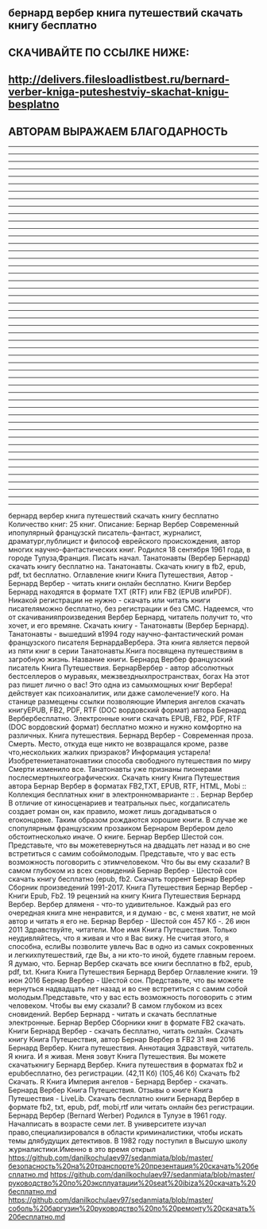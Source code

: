 бернард вербер книга путешествий скачать книгу бесплатно
--------------------------------------------------
СКАЧИВАЙТЕ ПО ССЫЛКЕ НИЖЕ:
--------------------------------------------------
http://delivers.filesloadlistbest.ru/bernard-verber-kniga-puteshestviy-skachat-knigu-besplatno
--------------------------------------------------
АВТОРАМ ВЫРАЖАЕМ БЛАГОДАРНОСТЬ
--------------------------------------------------
--------------------------------------------------
--------------------------------------------------
--------------------------------------------------
--------------------------------------------------
--------------------------------------------------
--------------------------------------------------
--------------------------------------------------
--------------------------------------------------
--------------------------------------------------
--------------------------------------------------
--------------------------------------------------
--------------------------------------------------
--------------------------------------------------
--------------------------------------------------
--------------------------------------------------
--------------------------------------------------
--------------------------------------------------
--------------------------------------------------
--------------------------------------------------
--------------------------------------------------
--------------------------------------------------
--------------------------------------------------
--------------------------------------------------
--------------------------------------------------
--------------------------------------------------
--------------------------------------------------
--------------------------------------------------
--------------------------------------------------
--------------------------------------------------
--------------------------------------------------
--------------------------------------------------
--------------------------------------------------
--------------------------------------------------
--------------------------------------------------
--------------------------------------------------
--------------------------------------------------
--------------------------------------------------
--------------------------------------------------
--------------------------------------------------
--------------------------------------------------
--------------------------------------------------
--------------------------------------------------
--------------------------------------------------
--------------------------------------------------
--------------------------------------------------
--------------------------------------------------
--------------------------------------------------
--------------------------------------------------
--------------------------------------------------
бернард вербер книга путешествий скачать книгу бесплатно Количество книг: 25 книг. Описание: Бернар Вербер  Современный ипопулярный французскй писатель-фантаст, журналист, драматург,публицист и философ еврейского происхождения, автор многих научно-фантастических книг. Родился 18 сентября 1961 года, в городе Тулуза,Франция. Писать начал. Танатонавты (Вербер Бернард) скачать книгу бесплатно на. Танатонавты. Скачать книгу в fb2, epub, pdf, txt бесплатно. Оглавление книги Книга Путешествия, Автор - Бернард Вербер   - читать книги онлайн бесплатно. Книги Вербер Бернард находятся в формате ТХТ (RTF) или FB2 (EPUB илиPDF). Никакой регистрации не нужно - скачать или читать книги писателяможно бесплатно, без регистрации и без СМС. Надеемся, что от скачиванияпроизведения Вербер Бернард, читатель получит то, что хочет, и его времяне. Скачать книгу - Танатонавты (Вербер Бернард). Танатонавты - вышедший в1994 году научно-фантастический роман французского писателя БернардаВербера. Эта книга является первой из пяти книг в серии Танатонавты.Книга посвящена путешествиям в загробную жизнь. Название книги. Бернард Вербер французский писатель Книга Путешествия.  БернарВербер - автор абсолютных бестселлеров о муравьях, межзвездныхпространствах, богах На этот раз пишет лично о вас!  Это одна из самыхмощных книг Вербера! действует как психоаналитик, или даже самолечение!У кого. На станице размещены ссылки позволяющие Империя ангелов скачать книгуEPUB, FB2, PDF, RTF (DOC  вордовский формат) автора Бернард Вербербесплатно. Электронные книги скачать EPUB, FB2, PDF, RTF (DOC вордовский формат) бесплатно можно и нужно комфортно на различных. Книга путешествия. Бернард Вербер - Современная проза. Смерть. Место, откуда еще никто не возвращался кроме, разве что,нескольких жалких призраков? Информация устарела! Изобретениетанатонавтики  способа свободного путешествия по миру Смерти изменило все. Танатонавты уже признаны пионерами послесмертныхгеографических. Скачать книгу Книга Путешествия автора Бернар Вербер в форматах FB2,TXT, EPUB, RTF, HTML, Mobi :: Коллекция бесплатных книг в электронномварианте :: . Бернар Вербер В отличие от киносценариев и театральных пьес, когдаписатель создает роман он, как правило, может лишь догадываться о егоконцовке. Таким образом рождаются хорошие книги. В случае же спопулярным французским прозаиком Бернаром Вербером дело обстоитнесколько иначе. О книге. Бернар Вербер  Шестой сон. Представьте, что вы можетевернуться на двадцать лет назад и во сне встретиться с самим собоймолодым. Представьте, что у вас есть возможность поговорить с этимчеловеком. Что бы вы ему сказали? В самом глубоком из всех сновидений
Бернар Вербер - Шестой сон скачать книгу бесплатно (epub, fb2. Скачать торрент Бернар Вербер  Сборник произведений 1991-2017. Книга Путешествия  Бернар Вербер - Книги Epub, Fb2. 19 рецензий на книгу Книга Путешествия Бернард Вербер. Вербер дляменя - что-то удивительное. Каждый раз его очередная книга мне ненравится, и я думаю - вс, с меня хватит, не мой автор и читать я его не. Бернар Вербер - Шестой сон  457 Кб -. 26 июн 2011  Здравствуйте, читатели. Мое имя  Книга Путешествия. Только неудивляйтесь, что я живая и что я Вас вижу. Не считая этого, я способна, еслиВы позволите увлечь Вас в одно из самых сокровенных и легкихпутешествий, где Вы, а ни кто-то иной, будете главным героем. Я думаю, что. Бернар Вербер  скачать все книги бесплатно в fb2, epub, pdf, txt. Книга Книга Путешествия  Бернард Вербер  Оглавление книги. 19 июн 2016  Бернар Вербер - Шестой сон. Представьте, что вы можете вернуться надвадцать лет назад и во сне встретиться с самим собой молодым.Представьте, что у вас есть возможность поговорить с этим человеком. Чтобы вы ему сказали? В самом глубоком из всех сновидений. Вербер Бернард - читать и скачать бесплатные электронные. Бернар Вербер  Сборники книг в формате FB2 скачать. Книги Бернард Вербер - скачать бесплатно, читать онлайн. Скачать книгу Книга Путешествия, автор Бернар Вербер в FB2
31 янв 2016  Бернард Вербер. Книга путешествия. Аннотация Здравствуй, читатель. Я книга. И я живая. Меня зовут Книга Путешествия.  Вы можете скачатькнигу Бернард Вербер. Книга путешествия в форматах fb2 и epubбесплатно, без регистрации. (42,11 Кб) (105,46 Кб) Скачать fb2 Скачать. R Книга Империя ангелов - Бернард Вербер - скачать. Бернард Вербер Книга Путешествия. Отзывы о книге Книга Путешествия - LiveLib. Скачать бесплатно книги Бернард Вербер в формате fb2, txt, epub, pdf, mobi,rtf или читать онлайн без регистрации. Бернард Вербер (Bernard Werber) Родился в Тулузе в 1961 году. Началписать в возрасте семи лет. В университете изучал право,специализировался в области криминалистики, чтобы искать темы длябудущих детективов. В 1982 году поступил в Высшую школу журналистики.Именно в это время открыл
https://github.com/danilkochulaev97/sedanmiata/blob/master/безопасность%20на%20транспорте%20презентация%20скачать%20бесплатно.md
https://github.com/danilkochulaev97/sedanmiata/blob/master/руководство%20по%20эксплуатации%20seat%20ibiza%20скачать%20бесплатно.md
https://github.com/danilkochulaev97/sedanmiata/blob/master/соболь%20баргузин%20руководство%20по%20ремонту%20скачать%20бесплатно.md
